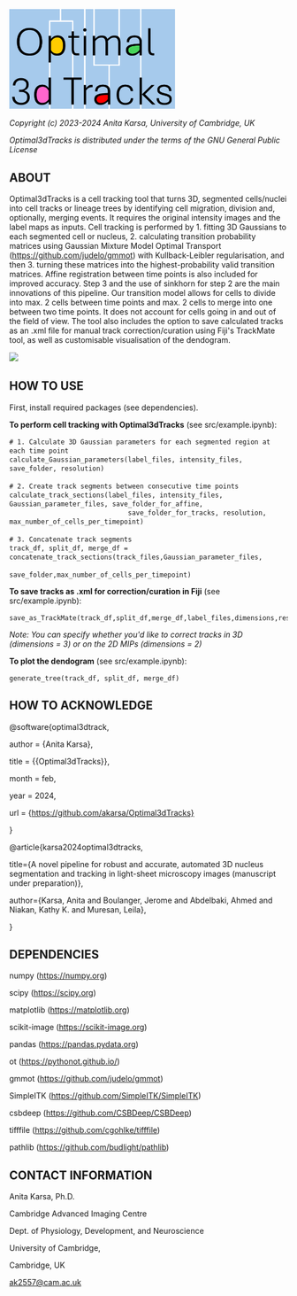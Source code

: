 <img src="docs/images/logo.png" width="300" />

*Copyright (c) 2023-2024 Anita Karsa, University of Cambridge, UK*

*Optimal3dTracks is distributed under the terms of the GNU General Public License*

ABOUT
-------------------------------------------------------------------------------
Optimal3dTracks is a cell tracking tool that turns 3D, segmented cells/nuclei
into cell tracks or lineage trees by identifying cell migration, division and, 
optionally, merging events. It requires the original intensity images and 
the label maps as inputs. Cell tracking is performed by 1. fitting 3D Gaussians 
to each segmented cell or nucleus, 2. calculating transition probability matrices 
using Gaussian Mixture Model Optimal Transport (https://github.com/judelo/gmmot) 
with Kullback-Leibler regularisation, and then 3. turning these matrices into the 
highest-probability valid transition matrices. Affine registration between time 
points is also included for improved accuracy. Step 3 and the use of sinkhorn for 
step 2 are the main innovations of this pipeline. Our transition model allows for 
cells to divide into max. 2 cells between time points and max. 2 cells to merge 
into one between two time points. It does not account for cells going in and out 
of the field of view. The tool also includes the option to save calculated tracks 
as an .xml file for manual track correction/curation using Fiji's TrackMate tool, 
as well as customisable visualisation of the dendogram.    

![](docs/images/tracking_example.gif)  

HOW TO USE
-------------------------------------------------------------------------------
First, install required packages (see dependencies).

**To perform cell tracking with Optimal3dTracks** (see src/example.ipynb):

```
# 1. Calculate 3D Gaussian parameters for each segmented region at each time point
calculate_Gaussian_parameters(label_files, intensity_files, save_folder, resolution)

# 2. Create track segments between consecutive time points
calculate_track_sections(label_files, intensity_files, Gaussian_parameter_files, save_folder_for_affine,
                              save_folder_for_tracks, resolution, max_number_of_cells_per_timepoint)

# 3. Concatenate track segments
track_df, split_df, merge_df = concatenate_track_sections(track_files,Gaussian_parameter_files,
                                                          save_folder,max_number_of_cells_per_timepoint)
```

**To save tracks as .xml for correction/curation in Fiji** (see src/example.ipynb):
```
save_as_TrackMate(track_df,split_df,merge_df,label_files,dimensions,resolution,base_file,save_file)
```
*Note: You can specify whether you'd like to correct tracks in 3D (dimensions = 3) or on the 2D MIPs (dimensions = 2)*

**To plot the dendogram** (see src/example.ipynb):
```
generate_tree(track_df, split_df, merge_df)
```

HOW TO ACKNOWLEDGE
-------------------------------------------------------------------------------
@software{optimal3dtrack,

  author       = {Anita Karsa},

  title        = {{Optimal3dTracks}},

  month        = feb,

  year         = 2024,

  url 	       = {https://github.com/akarsa/Optimal3dTracks}

}

@article{karsa2024optimal3dtracks,

  title={A novel pipeline for robust and accurate, automated 3D nucleus segmentation and tracking in light-sheet microscopy images (manuscript under preparation)},

  author={Karsa, Anita and Boulanger, Jerome and Abdelbaki, Ahmed and Niakan, Kathy K. and Muresan, Leila},

}

DEPENDENCIES
-------------------------------------------------------------------------------
numpy (https://numpy.org)

scipy (https://scipy.org)

matplotlib (https://matplotlib.org)

scikit-image (https://scikit-image.org)

pandas (https://pandas.pydata.org)

ot (https://pythonot.github.io/)

gmmot (https://github.com/judelo/gmmot)

SimpleITK (https://github.com/SimpleITK/SimpleITK)

csbdeep (https://github.com/CSBDeep/CSBDeep)

tifffile (https://github.com/cgohlke/tifffile)

pathlib (https://github.com/budlight/pathlib)


CONTACT INFORMATION
-------------------------------------------------------------------------------
Anita Karsa, Ph.D.

Cambridge Advanced Imaging Centre

Dept. of Physiology, Development, and Neuroscience

University of Cambridge,

Cambridge, UK

ak2557@cam.ac.uk
